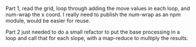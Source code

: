 Part 1, read the grid, loop through adding the move values in each loop, and num-wrap the x coord.  I really need to publish the num-wrap as an npm module, would be easier for reuse.

Part 2 just needed to do a small refactor to put the base processing in a loop and call that for each slope, with a map-reduce to multiply the results.